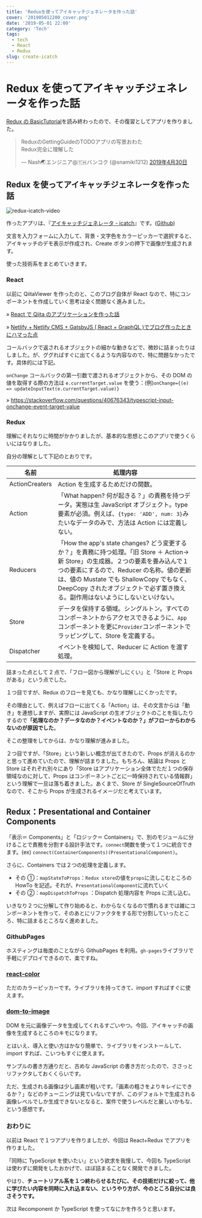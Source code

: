 ```yaml
---
title: 'Reduxを使ってアイキャッチジェネレータを作った話'
cover: '201905012200_cover.png'
date: '2019-05-01 22:00'
category: 'Tech'
tags:
  - tech
  - React
  - Redux
slug: create-icatch
---
```


# Redux を使ってアイキャッチジェネレータを作った話

[Redux の BasicTutorial](https://redux.js.org/basics/basic-tutorial)を読み終わったので、その復習としてアプリを作りました。

<blockquote class="twitter-tweet" data-lang="ja"><p lang="ja" dir="ltr">ReduxのGettingGuideのTODOアプリの写景おわた<br>Redux完全に理解した</p>&mdash; Nash🌏エンジニア@🇹🇭バンコク (@snamiki1212) <a href="https://twitter.com/snamiki1212/status/1123138809342726144?ref_src=twsrc%5Etfw">2019年4月30日</a></blockquote>
<script async src="https://platform.twitter.com/widgets.js" charset="utf-8"></script>

## Redux を使ってアイキャッチジェネレータを作った話

![redux-icatch-video](201905012200_1.gif)

作ったアプリは、『[アイキャッチジェネレータ - icatch](https://github.com/snamiki1212/example-react-redux-icatch)』です。([Github](https://snamiki1212.github.io/example-react-redux-icatch/))

文言を入力フォームに入力して、背景・文字色をカラーピッカーで選択すると、アイキャッチのデモ表示が作成され、Create ボタンの押下で画像が生成されます。

使った技術系をまとめていきます。

### React

以前に QiitaViewer を作ったのと、このブログ自体が React なので、特にコンポーネントを作成していく思考は全く問題なく進みました。

» [React で Qiita のアプリケーションを作った話](./create-qiita-viewer-with-react)

» [Netlify + Netlify CMS + GatsbyJS ( React + GraphQL )でブログ作ったときにハマった点](./create-blog-with-netlify-netlifycms-gatsbyjs)

コールバックで返されるオブジェクトの細かな動きなどで、微妙に詰まったりはしました。が、ググればすぐに出てくるような内容なので、特に問題なかったです。具体的には下記。

`onChange` コールバックの第一引数で渡されるオブジェクトから、その DOM の値を取得する際の方法は `e.currentTarget.value` を使う：(例)`onChange={(e) => updateInputText(e.currentTarget.value)}`

» https://stackoverflow.com/questions/40676343/typescript-input-onchange-event-target-value

### Redux

理解にそれなりに時間がかかりましたが、基本的な思想とこのアプリで使うくらいにはなりました。

自分の理解として下記のとおりです。

| 名前           | 処理内容                                                                                                                                                                                                                                                                                                       |
| -------------- | -------------------------------------------------------------------------------------------------------------------------------------------------------------------------------------------------------------------------------------------------------------------------------------------------------------- |
| ActionCreaters | Action を生成するためだけの関数。                                                                                                                                                                                                                                                                              |
| Action         | 「What happen? 何が起きる？」の責務を持つデータ。実態は生 JavaScript オブジェクト。type 要素が必須。例えば、`{type: 'ADD', num: 3}`みたいなデータのみで、方法は Action には定義しない。                                                                                                                        |
| Reducers       | 「How the app's state changes? どう変更するか？」を責務に持つ処理。「旧 Store ＋ Action→ 新 Store」の生成器。２つの要素を畳み込んで１つの要素にするので、Reducer の名称。値の更新は、値の Mustate でも ShallowCopy でもなく、DeepCopy されたオブジェクトで必ず置き換える。副作用はないようにしないといけない。 |
| Store          | データを保持する領域。シングルトン。すべてのコンポーネントからアクセスできるように、`App`コンポーネントを更に`Provider`コンポーネントでラッピングして、Store を定義する。                                                                                                                                      |
| Dispatcher     | イベントを検知して、Reducer に Action を渡す処理。                                                                                                                                                                                                                                                             |

詰まった点として 2 点で、「フロー図から理解がしにくい」と「Store と Props がある」という点でした。

１つ目ですが、Redux のフローを見ても、かなり理解しにくかったです。

その理由として、例えばフローに出てくる「Action」は、その文言からは「動き」を連想しますが、実際には JavaScript の生オブジェクトのことを指したりするので<b>「処理なのか？データなのか？イベントなのか？」がフローからわからないのが原因でした</b>。

そこの整理をしてからは、かなり理解が進みました。

２つ目ですが、「Store」という新しい概念が出てきたので、Props が消えるのかと思って進めていたので、理解が詰まりました。もちろん、結論は Props と Store はそれぞれ別々にあり「Store はアプリケーション全体でただ１つの保存領域なのに対して、Props はコンポーネントごとに一時保持されている情報群」という理解で一旦は落ち着きました。あくまで、Store が SingleSourceOfTruth なので、そこから Props が生成されるイメージだと考えています。

## Redux：Presentational and Container Components

「表示＝ Components」と「ロジック＝ Containers」で、別のモジュールに分けることで責務を分割する設計手法です。`connect`関数を使って１つに統合できます。(ex) `connect(ContainerComponents)(PresentationalComponent)`。

さらに、Containers では２つの処理を定義します。

- その ①：`mapStateToProps`：`Redux store`の値を`props`に流しこむところの HowTo を記述。それが、`PresentationalComponent`に流れていく
- その ②：`mapDispatchToProps` ：Dispatch 処理内容を Props に流し込む。

いきなり２つに分解して作り始めると、わからなくなるので慣れるまでは雑にコンポーネントを作って、そのあとにリファクタをする形で分割していったところ、特に詰まるところなく進めました。

### GithubPages

ホスティングは毎度のことながら GithubPages を利用。`gh-pages`ライブラリで手軽にデプロイできるので、楽ですね。

### [react-color](<(http://casesandberg.github.io/react-color/)>)

ただのカラーピッカーです。ライブラリを持ってきて、import すればすぐに使えます。

### [dom-to-image](https://github.com/tsayen/dom-to-image)

DOM を元に画像データを生成してくれるすごいやつ。今回、アイキャッチの画像を生成するところのキモになります。

とはいえ、導入と使い方はかなり簡単で、ライブラリをインストールして、import すれば、こいつもすぐに使えます。

サンプルの書き方通りだと、古めな JavaScript の書き方だったので、ささっとリファクタしておくくらいです。

ただ、生成される画像は少し画素が粗いです。「画素の粗さをよりキレイにできるか？」などのチューニングは見ていないですが、このデフォルトで生成される画像レベルでしか生成できないとなると、案件で使うレベルだと厳しいかもな、という感想です。

### おわりに

以前は React で１つアプリを作りましたが、今回は React+Redux でアプリを作りました。

「同時に TypeScript を使いたい」という欲求を我慢して、今回も TypeScript は使わずに開発をしたおかげで、ほぼ詰まることなく開発できました。

やはり、<b>チュートリアル系を１つ終わらせるたびに、その技術だけに絞って、他に学びたい内容を同時に入れ込まない、というやり方が、今のところ自分には良さそうです。</b>

次は Recomponent か TypeScript を使ってなにかを作ろうと思います。
